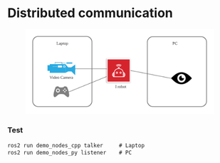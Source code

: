 # Distributed communication

<figure><img src="../.gitbook/assets/Blank diagram (1).png" alt=""><figcaption></figcaption></figure>

### Test

```
ros2 run demo_nodes_cpp talker     # Laptop
ros2 run demo_nodes_py listener    # PC
```
